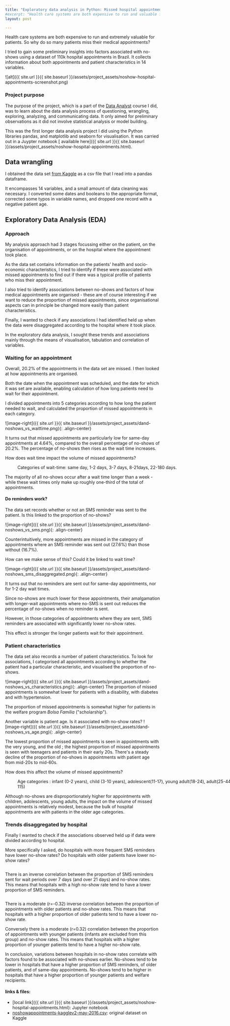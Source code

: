 ```yaml
---
title: "Exploratory data analysis in Python: Missed hospital appointments"
#excerpt: "Health care systems are both expensive to run and valuable for patients. So why do so many patients miss their medical appointments? In this exploratory analysis I sought some preliminary insights."
layout: post

---
```

Health care systems are both expensive to run and extremely valuable for patients. So why do so many patients miss their medical appointments? 

I tried to gain some preliminary insights into factors associated with no-shows using a dataset of 110k hospital appointments in Brazil. It collects information about both appointments and patient characteristics in 14 variables.

![alt]({{ site.url }}{{ site.baseurl }}/assets/project_assets/noshow-hospital-appointments-screenshot.png)
<!-- break -->

### Project purpose
The purpose of the project, which is a part of the [Data Analyst](https://github.com/PierreHentges/DAND) course I did, was to learn about the data analysis process of questioning, wrangling, exploring, analyzing, and communicating data. It only aimed for preliminary observations as it did not involve statistical analysis or model building.

This was the first longer data analysis project I did using the Python libraries pandas, and matplotlib and seaborn for visualisation. It was carried out in a Juypter notebook [ available here]({{ site.url }}{{ site.baseurl }}/assets/project_assets/noshow-hospital-appointments.html).

## Data wrangling
I obtained the data set [from Kaggle](https://www.kaggle.com/joniarroba/noshowappointments) as a csv file that I read into a pandas dataframe.

It encompasses 14 variables, and a small amount of data cleaning was necessary. I converted some dates and booleans to the appropriate format, corrected some typos in variable names, and dropped one record with a negative patient age.


## Exploratory Data Analysis (EDA)
### Approach
My analysis approach had 3 stages focussing either on the patient, on the organisation of appointments, or on the hospital where the appointment took place. 

As the data set contains information on the patients' health and socio-economic characteristics, I tried to identify if these were associated with missed appointments to find out if there was a typical profile of patients who miss their appointment. 

I also tried to identify associations between no-shows and factors of how medical appointments are organised - these are of course interesting if we want to reduce the proportion of missed appointments, since organisational aspects can in principle be changed more easily than patient characteristics.

Finally, I wanted to check if any associations I had identified held up when the data were disaggregated according to the hospital where it took place. 

In the exploratory data analysis, I sought these trends and associations mainly through the means of visualisation, tabulation and correlation of variables.

### Waiting for an appointment
Overall, 20.2% of the appointments in the data set are missed. I then looked at how appointments are organised.

Both the date when the appointment was scheduled, and the date for which it was set are available, enabling calculation of how long patients need to wait for their appointment. 

I divided appointments into 5 categories according to how long the patient needed to wait, and calculated the proportion of missed appointments in each category.

![image-right]({{ site.url }}{{ site.baseurl }}/assets/project_assets/dand-noshows_vs_waittime.png){: .align-center}

It turns out that missed appointments are particularly low for same-day appointments at 4.64%, compared to the overall percentage of no-shows of 20.2%.  The percentage of no-shows then rises as the wait time increases.

How does wait time impact the volume of missed appointments?
 
<figure style="width: 921px">
  <img src="{{ site.url }}{{ site.baseurl }}/assets/project_assets/dand-noshows_impact_wait.png" alt="">
  <figcaption>Categories of wait-time: same day, 1-2 days, 3-7 days, 8-21days, 22-180 days.</figcaption>
  </figure> 

The majority of all no-shows occur after a wait time longer than a week - while these wait times only make up roughly one-third of the total of appointments.

#### Do reminders work?

The data set records whether or not an SMS reminder was sent to the patient. Is this linked to the proportion of no-shows?

![image-right]({{ site.url }}{{ site.baseurl }}/assets/project_assets/dand-noshows_vs_sms.png){: .align-center}

Counterintuitively, more appointments are missed in the category of appointments where an SMS reminder was sent out (27.6%) than those without (16.7%). 

How can we make sense of this? Could it be linked to wait time?

![image-right]({{ site.url }}{{ site.baseurl }}/assets/project_assets/dand-noshows_sms_disaggregated.png){: .align-center}

It turns out that no reminders are sent out for same-day appointments, nor for 1-2 day wait times. 

Since no-shows are much lower for these appointments, their amalgamation with longer-wait appointments where no-SMS is sent out reduces the percentage of no-shows when no reminder is sent.

However, in those categories of appointments where they are sent, SMS reminders are associated with significantly lower no-show rates. 

This effect is stronger the longer patients wait for their appointment.

### Patient characteristics
The data set also records a number of patient characteristics. To look for associations, I categorised all appointments according to whether the patient had a particular characteristic, and visualised the proportion of no-shows.

![image-right]({{ site.url }}{{ site.baseurl }}/assets/project_assets/dand-noshows_vs_characteristics.png){: .align-center}
The proportion of missed appointments is somewhat lower for patients with a disability, with diabetes and with hypertension.

The proportion of missed appointments is somewhat higher for patients in the welfare program *Bolsa Família* ("scholarship").

Another variable is patient age. Is it associated with no-show rates?
![image-right]({{ site.url }}{{ site.baseurl }}/assets/project_assets/dand-noshows_vs_age.png){: .align-center}

The lowest proportion of missed appointments is seen in appointments with the very young, and the old ; the highest proportion of missed appointments is seen with teenagers and patients in their early 20s. There's a steady decline of the proportion of no-shows in appointments with patient age from mid-20s to mid-60s.

How does this affect the volume of missed appointments?

<figure style="width: 921px">
  <img src="{{ site.url }}{{ site.baseurl }}/assets/project_assets/dand-noshows_impact_age.png" alt="">
  <figcaption>Age categories : infant (0-2 years), child (3-10 years), adolescent(11-17), young adult(18-24), adult(25-44), middle age(45-64), old age(65-115)</figcaption>
  </figure> 
Although no-shows are disproportionately higher for appointments with children, adolescents, young adults, the impact on the volume of missed appointments is relatively modest, because the bulk of hospital appointments are with patients in the older age categories.

### Trends disaggregated by hospital
Finally I wanted to check if the associations observed held up if data were divided according to hospital.

More specifically I asked, do hospitals with more frequent SMS reminders have lower no-show rates? Do hospitals with older patients have lower no-show rates?

<figure style="width: 891px">
  <img src="{{ site.url }}{{ site.baseurl }}/assets/project_assets/dand-noshows_corr_sms.png" alt="">
  </figure> 

There is an inverse correlation between the proportion of SMS reminders sent for wait periods over 7 days (and over 21 days) and no-show rates. This means that hospitals with a high no-show rate tend to have a lower proportion of SMS reminders. 

<figure style="width: 891px">
  <img src="{{ site.url }}{{ site.baseurl }}/assets/project_assets/dand-noshows_corr_age.png" alt="">
  </figure> 

There is a moderate (r=-0.32) inverse correlation between the proportion of appointments with older patients and no-show rates. This means that hospitals with a higher proportion of older patients tend to have a lower no-show rate.

Conversely there is a moderate (r=0.32) correlation between the proportion of appointments with younger patients (infants are excluded from this group) and no-show rates. This means that hospitals with a higher proportion of younger patients tend to have a higher no-show rate.

In conclusion, variations between hospitals in no-show rates correlate with factors found to be associated with no-shows earlier. No-shows tend to be lower in hospitals that have a higher proportion of SMS reminders, of older patients, and of same-day appointments. No-shows tend to be higher in hospitals that have a higher proportion of younger patients and welfare recipients.
 

#### links & files:
* [local link]({{ site.url }}{{ site.baseurl }}/assets/project_assets/noshow-hospital-appointments.html): Jupyter notebook
* [noshowappointments-kagglev2-may-2016.csv](https://www.kaggle.com/joniarroba/noshowappointments): original dataset on Kaggle

